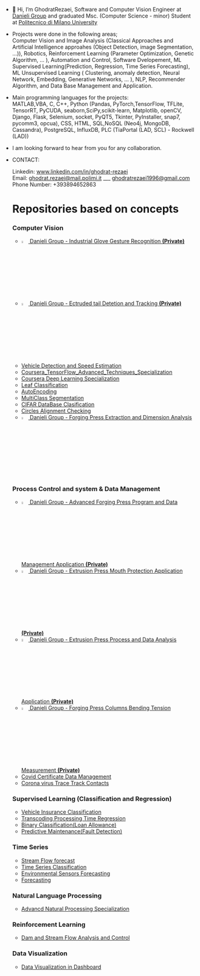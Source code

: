-  👋 Hi, I’m GhodratRezaei, Software and Computer Vision Engineer at [Danieli Group](https://www.danieli.com/) and graduated Msc. (Computer Science - minor) Student at [Politecnico di Milano University](https://www.polimi.it/)

-   Projects were done in the following areas;                
Computer Vision and Image Analysis (Classical Approaches and Artificial Intelligence approahes (Object Detection, image Segmentation, ...)), Robotics, Reinforcement Learning (Parameter Optimization, Genetic Algorithm, ... ), Automation and Control, Software Dvelopement, ML Supervised Learning(Prediction, Regression, Time Series Forecasting), ML Unsupervised Learning ( Clustering, anomaly detection, Neural Network, Embedding, Generative Networks, ... ), NLP, Recommender Algorithm, and Data Base Management and Application. 
-  Main programming languages for the projects:                                                                 
MATLAB,VBA, C, C++, Python (Pandas, PyTorch,TensorFlow, TFLite, TensorRT, PyCUDA, seaborn,SciPy,scikit-learn, Matplotlib, openCV, Django, Flask, Selenium, socket, PyQT5, Tkinter, PyInstaller, snap7, pycomm3, opcua),
 CSS, HTML, SQL,NoSQL (Neo4j, MongoDB, Cassandra), PostgreSQL, InfluxDB, PLC (TiaPortal (LAD, SCL) - Rockwell (LAD))




-  I am looking forward to hear from you for any collaboration.


-   CONTACT: 

      Linkedin:  www.linkedin.com/in/ghodrat-rezaei       
      Email:  ghodrat.rezaei@mail.polimi.it  ___  ghodratrezaei1996@gmail.com  
      Phone Number:   +393894652863
      
      
      # Repositories based on concepts
     
      
      
      
      ### Computer Vision
       *  [<img src="https://github.com/user-attachments/assets/f01eeb85-250a-4b93-9ddb-10a34b6db37d" width="4%"> Danieli Group    -    Industrial Glove Gesture Recognition         **(Private)**](https://github.com/GhodratRezaei/Glove-Gesture-Recognition)
       *  [<img src="https://github.com/user-attachments/assets/f01eeb85-250a-4b93-9ddb-10a34b6db37d" width="4%"> Danieli Group    -    Ectruded tail Detetion and Tracking         **(Private)**](https://github.com/GhodratRezaei/Extruded_Tail_Detection_and_Tracking)
       *  [Vehicle Detection and Speed Estimation](https://github.com/GhodratRezaei/Visual-Analysis-of-Moving-Vehicles)
       *  [Coursera_TensorFlow_Advanced_Techniques_Specialization](https://github.com/GhodratRezaei/Coursera_TensorFlow_Advanced_Techniques_Specialization)
       *  [Coursera Deep Learning Specialization](https://github.com/GhodratRezaei/Coursera-Deep-Learning-Specialization)
       *  [Leaf Classification](https://github.com/GhodratRezaei/leaf-Classification)
       *  [AutoEncoding](https://github.com/GhodratRezaei/Autoencoding)
       *  [MultiClass Segmentation](https://github.com/GhodratRezaei/MultiClass-Segmentation)
       *  [CIFAR  DataBase Clasification](https://github.com/GhodratRezaei/CIFAR-DataBase-Clasification)
       *  [Circles Alignment Checking](https://github.com/GhodratRezaei/Circles-Alignment-Checking-)
       *  [<img src="https://github.com/user-attachments/assets/f01eeb85-250a-4b93-9ddb-10a34b6db37d" width="4%"> Danieli Group    -    Forging Press Extraction and Dimension Analysis](https://github.com/GhodratRezaei/Extraction-and-Dimenstion-Analysis-of-Forging-press)




     ### Process Control and system & Data Management 
      *   [<img src="https://github.com/user-attachments/assets/f01eeb85-250a-4b93-9ddb-10a34b6db37d" width="4%"> Danieli Group    -    Advanced Forging Press Program and Data Management Application         **(Private)**](https://github.com/GhodratRezaei/Forging-Press-Program)
        <br>
      *   [<img src="https://github.com/user-attachments/assets/f01eeb85-250a-4b93-9ddb-10a34b6db37d" width="4%"> Danieli Group    -    Extrusion Press Mouth Protection Application         **(Private)**](https://github.com/GhodratRezaei/extrusion-press-mouth-protection-app)
        <br>
      *   [<img src="https://github.com/user-attachments/assets/f01eeb85-250a-4b93-9ddb-10a34b6db37d" width="4%"> Danieli Group    -    Extrusion Press Process and Data Analysis Application         **(Private)**](https://github.com/GhodratRezaei/PLC-Automatic-Data-PipeLine)
        <br>
      *   [<img src="https://github.com/user-attachments/assets/f01eeb85-250a-4b93-9ddb-10a34b6db37d" width="4%"> Danieli Group    -    Forging Press Columns Bending Tension Measurement         **(Private)**](https://github.com/GhodratRezaei/Sensor)
      *   [Covid Certificate Data Management](https://github.com/GhodratRezaei/Covid-Certificate-Data-Management)
      *   [Corona virus Trace Track Contacts](https://github.com/GhodratRezaei/Corona-virus-Trace-Track-Contacts)





     ### Supervised Learning (Classification and Regression)
      *    [Vehicle Insurance Classification](https://github.com/GhodratRezaei/vehicle-Insurance-Classification-)
      *    [Transcoding Processing Time Regression](https://github.com/GhodratRezaei/transcoding-processing-time-Regression)
      *    [Binary Classification(Loan Allowance)](https://github.com/GhodratRezaei/Binary-Classification-Loan-Allowance-)
      *    [Predictive Maintenance(Fault Detection)](https://github.com/GhodratRezaei/Predictive-Maintenance--Fault_Detection-)




     ### Time Series 
      *    [Stream Flow forecast](https://github.com/GhodratRezaei/Streamflow-forecast)
      *    [Time Series Classification](https://github.com/GhodratRezaei/Time-Series-Classification)
      *    [Environmental Sensors Forecasting](https://github.com/GhodratRezaei/Environmental-Sensors-Forecasting)
      *    [Forecasting](https://github.com/GhodratRezaei/Forecasting)




     ### Natural Language Processing 
      *   [Advancd Natural Processing Specialization](https://github.com/GhodratRezaei/Advance-Natural-Language-Processing-)



      ### Reinforcement Learning
      *   [Dam and Stream Flow Analysis and Control](https://github.com/GhodratRezaei/Dam-and-Streamflow-Analysis-and-Control-)


      
      ### Data Visualization 
      *   [Data Visualization in Dashboard](https://github.com/GhodratRezaei/Data-Visuaz-lization-in-Dashboard)
      
      
      
      
      
      
      
      
